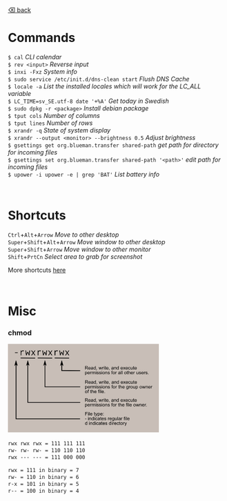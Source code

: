 [⌫ back](../README.md)

# Commands
`$ cal` *CLI calendar*\
`$ rev <input>` *Reverse input* \
`$ inxi -Fxz` *System info*\
`$ sudo service /etc/init.d/dns-clean start` *Flush DNS Cache*\
`$ locale -a` *List the installed locales which will work for the LC_ALL variable*\
`$ LC_TIME=sv_SE.utf-8 date '+%A'` *Get today in Swedish*\
`$ sudo dpkg -r <package>` *Install debian package*\
`$ tput cols` *Number of columns*\
`$ tput lines` *Number of rows*\
`$ xrandr -q` *State of system display*\
`$ xrandr --output <monitor> --brightness 0.5` *Adjust brightness*\
`$ gsettings get org.blueman.transfer shared-path` *get path for directory for incoming files*\
`$ gsettings set org.blueman.transfer shared-path '<path>'` *edit path for incoming files*\
`$ upower -i upower -e | grep 'BAT'` *List battery info*


<br/>


# Shortcuts
`Ctrl`+`Alt`+`Arrow` *Move to other desktop*\
`Super`+`Shift`+`Alt`+`Arrow` *Move window to other desktop*\
`Super`+`Shift`+`Arrow` *Move window to other monitor*\
`Shift`+`PrtCn` *Select area to grab for screenshot*

More shortcuts [here](https://community.linuxmint.com/tutorial/view/244)


<br/>


# Misc
### chmod
<img src="fp.png" width="350">

```
rwx rwx rwx = 111 111 111
rw- rw- rw- = 110 110 110
rwx --- --- = 111 000 000
```

```
rwx = 111 in binary = 7
rw- = 110 in binary = 6
r-x = 101 in binary = 5
r-- = 100 in binary = 4
```